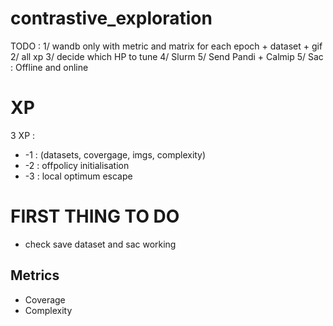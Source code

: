 # contrastive_exploration

TODO : 
1/ wandb only with metric and matrix for each epoch + dataset + gif 
2/ all xp 
3/ decide which HP to tune
4/ Slurm
5/ Send Pandi + Calmip 
5/ Sac : Offline and online

# XP 
3 XP : 
* -1 : (datasets, covergage, imgs, complexity)
* -2 : offpolicy initialisation
* -3 : local optimum escape 

# FIRST THING TO DO
* check save dataset and sac working 








## Metrics 
* Coverage 
* Complexity


